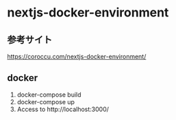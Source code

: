 # nextjs-docker-environment
## 参考サイト
https://coroccu.com/nextjs-docker-environment/

##  docker
1. docker-compose build
1. docker-compose up
1. Access to http://localhost:3000/